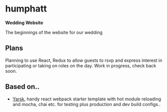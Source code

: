 # humphatt

**Wedding Website**

The beginnings of the website for our wedding

## Plans

Planning to use React, Redux to allow guests to rsvp and express interest in participating or taking on roles on the day. Work in progress, check back soon.

## Based on..

* [Yarsk](https://github.com/bradleyboy/yarsk.git), handy react webpack starter template with hot module reloading and mocha, chai etc. for testing plus production and dev build configs..
